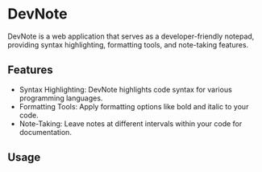 # DevNote

DevNote is a web application that serves as a developer-friendly notepad, providing syntax highlighting, formatting tools, and note-taking features.

## Features

- Syntax Highlighting: DevNote highlights code syntax for various programming languages.
- Formatting Tools: Apply formatting options like bold and italic to your code.
- Note-Taking: Leave notes at different intervals within your code for documentation.

## Usage

